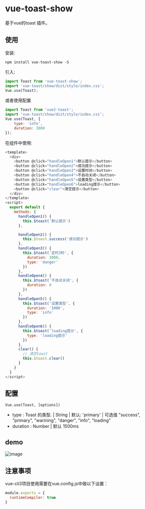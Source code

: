 # vue-toast-show
基于vue的toast 插件。

## 使用
安装:

```
npm install vue-toast-show -S
```
引入:

```javascript
import Toast from 'vue-toast-show';
import 'vue-toast/show/dist/style/index.css';
Vue.use(Toast);
```
或者使用配置

```javascript
import Toast from 'vue2-toast';
import 'vue-toast/show/dist/style/index.css';
Vue.use(Toast, {
    type: 'info',
    duration: 3000
});
```

在组件中使用:

```javascript
<template>
  <div>
    <button @click="handleOpen1">默认提示</button>
    <button @click="handleOpen2">成功提示</button>
    <button @click="handleOpen3">设置时间</button>
    <button @click="handleOpen4">不自动关闭</button>
    <button @click="handleOpen5">设置类型</button>
    <button @click="handleOpen6">loading提示</button>
    <button @click="clear">清空提示</button>
  </div>
</template>
<script>
  export default {
    methods: {
      handleOpen1() {
        this.$toast('默认提示')
      },

      handleOpen2() {
        this.$toast.success('成功提示')
      },
      handleOpen3() {
        this.$toast('定时3秒', {
          duration: 3000,
          type: 'danger'
        })
      },
      handleOpen4() {
        this.$toast('不自动关闭', {
          duration: 0
        })
      },
      handleOpen5() {
        this.$toast('设置类型', {
          duration: '1000',
          type: 'info'
        })
      },
      handleOpen6() {
        this.$toast('loading提示', {
          type: 'loading提示'
        })
      },
      clear() {
        // 清空toast
        this.$toast.clear()
      }
    }
  }
</script>
```

## 配置

    Vue.use(Toast, [options])

- type : Toast 的类型. | String | 默认: 'primary' | 可选值 "success", "primary", "warining", "danger", "info", "loading"
- duration : Number | 默认 1500ms


## demo
![image](https://raw.githubusercontent.com/lin-xin/vue-toast/master/screenshots/1.gif)

## 注意事项
vue-cli3项目使用需要在vue.config.js中做以下设置：


```javascript
module.exports = {
  runtimeCompiler: true
}
```

